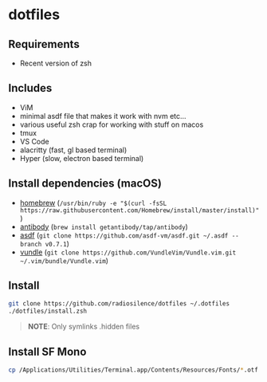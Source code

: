 # dotfiles

## Requirements

- Recent version of zsh

## Includes

- ViM
- minimal asdf file that makes it work with nvm etc...
- various useful zsh crap for working with stuff on macos
- tmux
- VS Code
- alacritty (fast, gl based terminal)
- Hyper (slow, electron based terminal)

## Install dependencies (macOS)

- [homebrew](https://brew.sh/) (`/usr/bin/ruby -e "$(curl -fsSL https://raw.githubusercontent.com/Homebrew/install/master/install)"`)
- [antibody](https://getantibody.github.io) (`brew install getantibody/tap/antibody`)
- [asdf](https://asdf-vm.com/#/) (`git clone https://github.com/asdf-vm/asdf.git ~/.asdf --branch v0.7.1`)
- [vundle](https://github.com/VundleVim/Vundle.vim) (`git clone https://github.com/VundleVim/Vundle.vim.git ~/.vim/bundle/Vundle.vim`)


## Install

```zsh
git clone https://github.com/radiosilence/dotfiles ~/.dotfiles
./dotfiles/install.zsh
```

> **NOTE**: Only symlinks .hidden files


## Install SF Mono

```zsh
cp /Applications/Utilities/Terminal.app/Contents/Resources/Fonts/*.otf ~/Library/Fonts/
```
